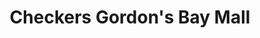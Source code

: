---
title: "Checkers Gordon's Bay Mall"
url: /gordons-bay/checkers-gordons-bay-mall/
shop: supermarket
---
